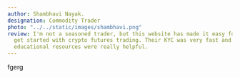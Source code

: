 ```yaml
---
author: Shambhavi Nayak.
designation: Commodity Trader
photo: "../../static/images/shambhavi.png"
review: I'm not a seasoned trader, but this website has made it easy for me to
  get started with crypto futures trading. Their KYC was very fast and the
  educational resources were really helpful.
---
```

f﻿gerg
